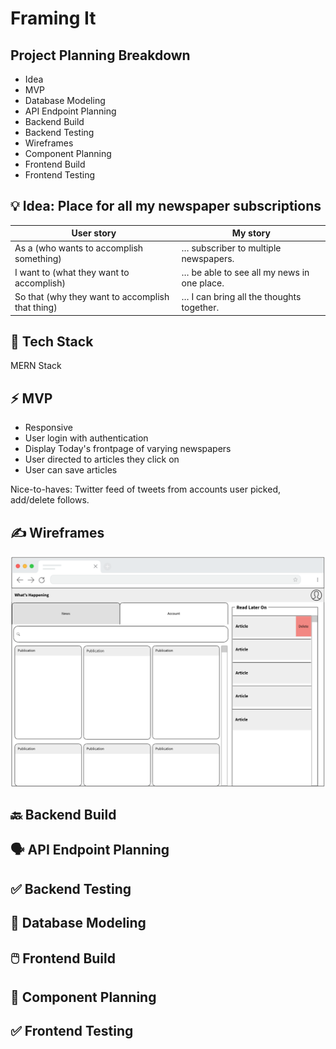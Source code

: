 # Framing It

## Project Planning Breakdown

- Idea
- MVP
- Database Modeling
- API Endpoint Planning
- Backend Build
- Backend Testing
- Wireframes
- Component Planning
- Frontend Build
- Frontend Testing

## 💡 Idea: Place for all my newspaper subscriptions

| User story                                       | My story                                   |
| ------------------------------------------------ | ------------------------------------------ |
| As a (who wants to accomplish something)         | … subscriber to multiple newspapers.       |
| I want to (what they want to accomplish)         | … be able to see all my news in one place. |
| So that (why they want to accomplish that thing) | … I can bring all the thoughts together.   |

## 🤖 Tech Stack

MERN Stack

## ⚡ MVP

- Responsive
- User login with authentication
- Display Today's frontpage of varying newspapers
- User directed to articles they click on
- User can save articles

Nice-to-haves:
Twitter feed of tweets from accounts user picked, add/delete follows.

## ✍️ Wireframes

![Wireframe for site](WH_Wireframe.png)

## 🔙 Backend Build

## 🗣️ API Endpoint Planning

## ✅ Backend Testing

## 💾 Database Modeling

## 🖱️ Frontend Build

## 🍱 Component Planning

## ✅ Frontend Testing
